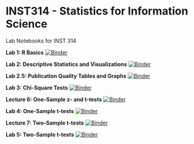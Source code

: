 # INST314 - Statistics for Information Science
Lab Notebooks for INST 314

**Lab 1: R Basics**
[![Binder](https://mybinder.org/badge_logo.svg)](https://mybinder.org/v2/gh/adriannebradford/INST314_spring2020/4eecd43?filepath=Lab1_RBasics.ipynb)

**Lab 2: Descriptive Statistics and Visualizations**
[![Binder](https://mybinder.org/badge_logo.svg)](https://mybinder.org/v2/gh/adriannebradford/INST314_spring2020/1e9ae76?filepath=Lab2_Descriptive_Stats_and_Viz.ipynb)

**Lab 2.5: Publication Quality Tables and Graphs**
[![Binder](https://mybinder.org/badge_logo.svg)](https://mybinder.org/v2/gh/adriannebradford/INST314_spring2020/1e9ae76?filepath=Lab2_PQ_output_desc_viz.ipynb)

**Lab 3: Chi-Square Tests**
[![Binder](https://mybinder.org/badge_logo.svg)](https://mybinder.org/v2/gh/adriannebradford/INST314_spring2020/1e9ae76?filepath=Lab_3_Chi_Square.ipynb)

**Lecture 6: One-Sample z- and t-tests**
[![Binder](https://mybinder.org/badge_logo.svg)](https://mybinder.org/v2/gh/adriannebradford/INST314_spring2020/f367cd1?filepath=Lecture6_one_sample_t_and_z.ipynb)

**Lab 4: One-Sample t-tests**
[![Binder](https://mybinder.org/badge_logo.svg)](https://mybinder.org/v2/gh/adriannebradford/INST314_spring2020/879657d?filepath=Lab4_one_sample_t.ipynb)

**Lecture 7: Two-Sample t-tests**
[![Binder](https://mybinder.org/badge_logo.svg)](https://mybinder.org/v2/gh/adriannebradford/INST314_spring2020/c0ee69a?filepath=Lecture7_twosamplet.ipynb)

**Lab 5: Two-Sample t-tests**
[![Binder](https://mybinder.org/badge_logo.svg)](https://mybinder.org/v2/gh/adriannebradford/INST314_spring2020/c0ee69a?filepath=Lab5_two_sample_t.ipynb)
